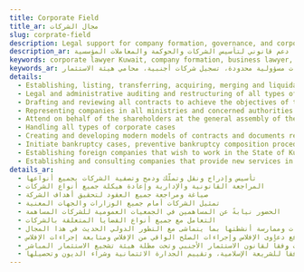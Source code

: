```yaml
---
title: Corporate Field
title_ar: مجال الشركات
slug: corprate-field
description: Legal support for company formation, governance, and corporate transactions
description_ar: دعم قانوني لتأسيس الشركات والحوكمة والمعاملات المؤسسية
keywords: corporate lawyer Kuwait, company formation, business lawyer, corporate governance, mergers and acquisitions, corporate law, company liquidation, corporate restructuring, shareholders agreements, joint stock companies, LLC formation, foreign company registration, KDIPA lawyer
keywords_ar: محامي شركات الكويت، تأسيس شركات، محامي أعمال، حوكمة الشركات، عمليات الدمج والاستحواذ، قانون الشركات، تصفية شركات، إعادة هيكلة الشركات، اتفاقيات المساهمين، شركات مساهمة، تأسيس شركات ذات مسؤولية محدودة، تسجيل شركات أجنبية، محامي هيئة الاستثمار
details:
  - Establishing, listing, transferring, acquiring, merging and liquidating companies of all kinds
  - Legal and administrative auditing and restructuring of all types of companies
  - Drafting and reviewing all contracts to achieve the objectives of the company
  - Representing companies in all ministries and concerned authorities
  - Attend on behalf of the shareholders at the general assembly of the joint-stock companies
  - Handling all types of corporate cases
  - Creating and developing modern models of contracts and documents regulating the work of companies and their conduct of their activities in line with the modern international development in this field
  - Initiate bankruptcy cases, preventive bankruptcy composition procedures, and follow up on bankruptcy procedures
  - Establishing foreign companies that wish to work in the State of Kuwait in accordance with the Foreign Capital Investment Law and under the umbrella of the Direct Investment Promotion Authority (KDIPA) and the offset system, and providing related advice
  - Establishing and consulting companies that provide new services in the local market, such as the small projects company, project portfolio, time-share system, easement rights and traditional insurance in accordance with Islamic Sharia, credit worthiness assessment and debt purchase and collection
details_ar:
  - تأسيس وإدراج ونقل وتملّك ودمج وتصفية الشركات بجميع أنواعها
  - المراجعة القانونية والإدارية وإعادة هيكلة جميع أنواع الشركات
  - صياغة ومراجعة جميع العقود لتحقيق أهداف الشركة
  - تمثيل الشركات أمام جميع الوزارات والجهات المعنية
  - الحضور نيابةً عن المساهمين في الجمعيات العمومية للشركات المساهمة
  - التعامل مع جميع أنواع القضايا المتعلقة بالشركات
  - إنشاء وتطوير نماذج عصرية من العقود والمستندات التي تنظم عمل الشركات وممارسة أنشطتها بما يتماشى مع التطور الدولي الحديث في هذا المجال
  - رفع دعاوى الإفلاس وإجراءات الصلح الواقي من الإفلاس ومتابعة إجراءات الإفلاس
  - تأسيس الشركات الأجنبية التي ترغب في العمل في دولة الكويت وفقاً لقانون الاستثمار الأجنبي وتحت مظلة هيئة تشجيع الاستثمار المباشر (KDIPA) ونظام المقاصة، وتقديم الاستشارات ذات الصلة
  - تأسيس واستشارات الشركات التي تقدم خدمات جديدة في السوق المحلي، مثل شركات المشاريع الصغيرة، ومحافظ المشاريع، ونظام المشاركة بالوقت، وحقوق الارتفاق، والتأمين التقليدي وفقاً للشريعة الإسلامية، وتقييم الجدارة الائتمانية وشراء الديون وتحصيلها
---
```

